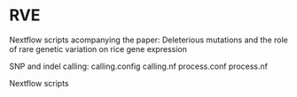 # RVE
Nextflow scripts acompanying the paper:
Deleterious mutations and the role of rare genetic variation on rice gene expression

SNP and indel calling:
calling.config
calling.nf
process.conf
process.nf

Nextflow scripts 
